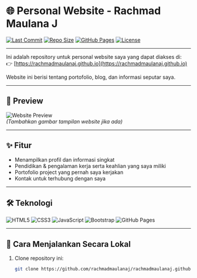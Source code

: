 # 🌐 Personal Website - Rachmad Maulana J

[![Last Commit](https://img.shields.io/github/last-commit/rachmadmaulanaj/rachmadmaulanaj.github.io?style=for-the-badge)](https://github.com/rachmadmaulanaj/rachmadmaulanaj.github.io/commits/main)
[![Repo Size](https://img.shields.io/github/repo-size/rachmadmaulanaj/rachmadmaulanaj.github.io?style=for-the-badge)](https://github.com/rachmadmaulanaj/rachmadmaulanaj.github.io)
[![GitHub Pages](https://img.shields.io/badge/Deploy-GitHub%20Pages-blue?style=for-the-badge&logo=github)](https://rachmadmaulanaj.github.io)
[![License](https://img.shields.io/github/license/rachmadmaulanaj/rachmadmaulanaj.github.io?style=for-the-badge)](LICENSE)

---

Ini adalah repository untuk personal website saya yang dapat diakses di:  
👉 [https://rachmadmaulanaj.github.io](https://rachmadmaulanaj.github.io)

Website ini berisi tentang portofolio, blog, dan informasi seputar saya.

---

## 📸 Preview
![Website Preview](screenshot.png)  
*(Tambahkan gambar tampilan website jika ada)*

---

## ✨ Fitur
- Menampilkan profil dan informasi singkat
- Pendidikan & pengalaman kerja serta keahlian yang saya miliki
- Portofolio project yang pernah saya kerjakan
- Kontak untuk terhubung dengan saya

---

## 🛠️ Teknologi

![HTML5](https://img.shields.io/badge/HTML5-E34F26?style=for-the-badge&logo=html5&logoColor=white)
![CSS3](https://img.shields.io/badge/CSS3-1572B6?style=for-the-badge&logo=css3&logoColor=white)
![JavaScript](https://img.shields.io/badge/JavaScript-F7DF1E?style=for-the-badge&logo=javascript&logoColor=black)
![Bootstrap](https://img.shields.io/badge/Bootstrap-7952B3?style=for-the-badge&logo=bootstrap&logoColor=white)
![GitHub Pages](https://img.shields.io/badge/GitHub%20Pages-222222?style=for-the-badge&logo=github&logoColor=white)

---

## 🚀 Cara Menjalankan Secara Lokal
1. Clone repository ini:
   ```bash
   git clone https://github.com/rachmadmaulanaj/rachmadmaulanaj.github.io